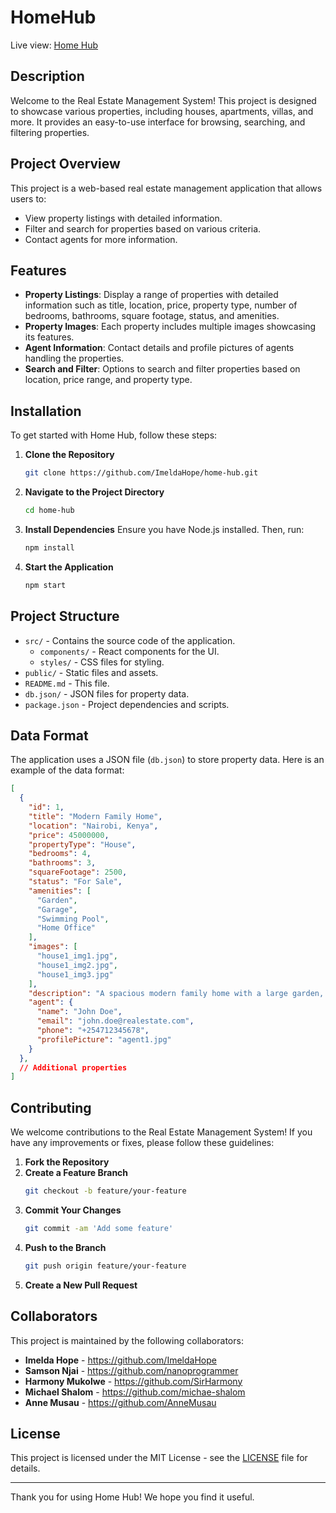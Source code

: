 # HomeHub
Live view: [Home Hub](https://github.com/ImeldaHope/home-hub)

## Description

Welcome to the Real Estate Management System! This project is designed to showcase various properties, including houses, apartments, villas, and more. It provides an easy-to-use interface for browsing, searching, and filtering properties.

## Project Overview

This project is a web-based real estate management application that allows users to:

- View property listings with detailed information.
- Filter and search for properties based on various criteria.
- Contact agents for more information.

## Features

- **Property Listings**: Display a range of properties with detailed information such as title, location, price, property type, number of bedrooms, bathrooms, square footage, status, and amenities.
- **Property Images**: Each property includes multiple images showcasing its features.
- **Agent Information**: Contact details and profile pictures of agents handling the properties.
- **Search and Filter**: Options to search and filter properties based on location, price range, and property type.

## Installation

To get started with Home Hub, follow these steps:

1. **Clone the Repository**
   ```bash
   git clone https://github.com/ImeldaHope/home-hub.git
   ```
2. **Navigate to the Project Directory**
   ```bash
   cd home-hub
   ```
3. **Install Dependencies**
   Ensure you have Node.js installed. Then, run:
   ```bash
   npm install
   ```
4. **Start the Application**
   ```bash
   npm start
   ```

## Project Structure

- `src/` - Contains the source code of the application.
  - `components/` - React components for the UI.
  - `styles/` - CSS files for styling.  
- `public/` - Static files and assets.
- `README.md` - This file.
- `db.json/` - JSON files for property data.
- `package.json` - Project dependencies and scripts.

## Data Format

The application uses a JSON file (`db.json`) to store property data. Here is an example of the data format:

```json
[
  {
    "id": 1,
    "title": "Modern Family Home",
    "location": "Nairobi, Kenya",
    "price": 45000000,
    "propertyType": "House",
    "bedrooms": 4,
    "bathrooms": 3,
    "squareFootage": 2500,
    "status": "For Sale",
    "amenities": [
      "Garden",
      "Garage",
      "Swimming Pool",
      "Home Office"
    ],
    "images": [
      "house1_img1.jpg",
      "house1_img2.jpg",
      "house1_img3.jpg"
    ],
    "description": "A spacious modern family home with a large garden, perfect for a growing family.",
    "agent": {
      "name": "John Doe",
      "email": "john.doe@realestate.com",
      "phone": "+254712345678",
      "profilePicture": "agent1.jpg"
    }
  },
  // Additional properties
]
```

## Contributing

We welcome contributions to the Real Estate Management System! If you have any improvements or fixes, please follow these guidelines:

1. **Fork the Repository**
2. **Create a Feature Branch**
   ```bash
   git checkout -b feature/your-feature
   ```
3. **Commit Your Changes**
   ```bash
   git commit -am 'Add some feature'
   ```
4. **Push to the Branch**
   ```bash
   git push origin feature/your-feature
   ```
5. **Create a New Pull Request**

## Collaborators

This project is maintained by the following collaborators:
- **Imelda Hope** - https://github.com/ImeldaHope
- **Samson Njai** - https://github.com/nanoprogrammer
- **Harmony Mukolwe** - https://github.com/SirHarmony
- **Michael Shalom** - https://github.com/michae-shalom
- **Anne Musau**  - https://github.com/AnneMusau

## License

This project is licensed under the MIT License - see the [LICENSE](LICENSE) file for details.

---

Thank you for using Home Hub! We hope you find it useful.
